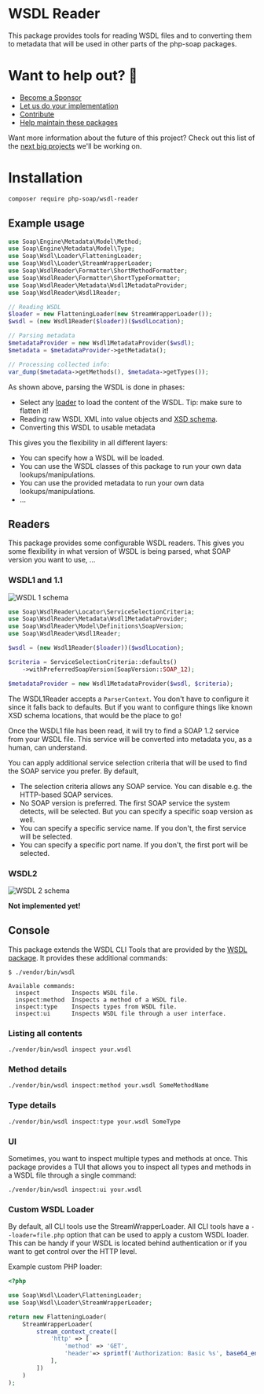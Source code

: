 # WSDL Reader

This package provides tools for reading WSDL files and to converting them to metadata that will be used in other parts of the php-soap packages. 

# Want to help out? 💚

- [Become a Sponsor](https://github.com/php-soap/.github/blob/main/HELPING_OUT.md#sponsor)
- [Let us do your implementation](https://github.com/php-soap/.github/blob/main/HELPING_OUT.md#let-us-do-your-implementation)
- [Contribute](https://github.com/php-soap/.github/blob/main/HELPING_OUT.md#contribute)
- [Help maintain these packages](https://github.com/php-soap/.github/blob/main/HELPING_OUT.md#maintain)

Want more information about the future of this project? Check out this list of the [next big projects](https://github.com/php-soap/.github/blob/main/PROJECTS.md) we'll be working on.

# Installation

```bash
composer require php-soap/wsdl-reader
```

## Example usage

```php
use Soap\Engine\Metadata\Model\Method;
use Soap\Engine\Metadata\Model\Type;
use Soap\Wsdl\Loader\FlatteningLoader;
use Soap\Wsdl\Loader\StreamWrapperLoader;
use Soap\WsdlReader\Formatter\ShortMethodFormatter;
use Soap\WsdlReader\Formatter\ShortTypeFormatter;
use Soap\WsdlReader\Metadata\Wsdl1MetadataProvider;
use Soap\WsdlReader\Wsdl1Reader;

// Reading WSDL
$loader = new FlatteningLoader(new StreamWrapperLoader());
$wsdl = (new Wsdl1Reader($loader))($wsdlLocation);

// Parsing metadata
$metadataProvider = new Wsdl1MetadataProvider($wsdl);
$metadata = $metadataProvider->getMetadata();

// Processing collected info:
var_dump($metadata->getMethods(), $metadata->getTypes());
```

As shown above, parsing the WSDL is done in phases:

* Select any [loader](https://github.com/php-soap/wsdl#wsdl-loader) to load the content of the WSDL. Tip: make sure to flatten it!
* Reading raw WSDL XML into value objects and [XSD schema](https://github.com/goetas-webservices/xsd-reader).
* Converting this WSDL to usable metadata

This gives you the flexibility in all different layers:

* You can specify how a WSDL will be loaded.
* You can use the WSDL classes of this package to run your own data lookups/manipulations.
* You can use the provided metadata to run your own data lookups/manipulations.
* ...


## Readers

This package provides some configurable WSDL readers.
This gives you some flexibility in what version of WSDL is being parsed, what SOAP version you want to use, ...

### WSDL1 and 1.1

![WSDL 1 schema](resources/diagrams/wsdl1.png)

```php
use Soap\WsdlReader\Locator\ServiceSelectionCriteria;
use Soap\WsdlReader\Metadata\Wsdl1MetadataProvider;
use Soap\WsdlReader\Model\Definitions\SoapVersion;
use Soap\WsdlReader\Wsdl1Reader;

$wsdl = (new Wsdl1Reader($loader))($wsdlLocation);

$criteria = ServiceSelectionCriteria::defaults()
    ->withPreferredSoapVersion(SoapVersion::SOAP_12);

$metadataProvider = new Wsdl1MetadataProvider($wsdl, $criteria);
```

The WSDL1Reader accepts a `ParserContext`. You don't have to configure it since it falls back to defaults.
But if you want to configure things like known XSD schema locations, that would be the place to go!

Once the WSDL1 file has been read, it will try to find a SOAP 1.2 service from your WSDL file.
This service will be converted into metadata you, as a human, can understand.

You can apply additional service selection criteria that will be used to find the SOAP service you prefer. By default,

* The selection criteria allows any SOAP service. You can disable e.g. the HTTP-based SOAP services.
* No SOAP version is preferred. The first SOAP service the system detects, will be selected. But you can specify a specific soap version as well.
* You can specify a specific service name. If you don't, the first service will be selected.
* You can specify a specific port name. If you don't, the first port will be selected.

### WSDL2

![WSDL 2 schema](resources/diagrams/wsdl2.png)

**Not implemented yet!**


## Console

This package extends the WSDL CLI Tools that are provided by the [WSDL package](https://github.com/php-soap/wsdl#wsdl-cli-tools).
It provides these additional commands:

```shell
$ ./vendor/bin/wsdl

Available commands:
  inspect         Inspects WSDL file.
  inspect:method  Inspects a method of a WSDL file.
  inspect:type    Inspects types from WSDL file.
  inspect:ui      Inspects WSDL file through a user interface.  
```

### Listing all contents

```shell
./vendor/bin/wsdl inspect your.wsdl
```

### Method details

```shell
./vendor/bin/wsdl inspect:method your.wsdl SomeMethodName
```

### Type details

```shell
./vendor/bin/wsdl inspect:type your.wsdl SomeType
```

### UI

Sometimes, you want to inspect multiple types and methods at once.
This package provides a TUI that allows you to inspect all types and methods in a WSDL file through a single command:

```shell
./vendor/bin/wsdl inspect:ui your.wsdl
```

### Custom WSDL Loader

By default, all CLI tools use the StreamWrapperLoader.
All CLI tools have a `--loader=file.php` option that can be used to apply a custom WSDL loader.
This can be handy if your WSDL is located behind authentication or if you want to get control over the HTTP level.

Example custom PHP loader:

```php
<?php

use Soap\Wsdl\Loader\FlatteningLoader;
use Soap\Wsdl\Loader\StreamWrapperLoader;

return new FlatteningLoader(
    StreamWrapperLoader(
        stream_context_create([
            'http' => [
                'method' => 'GET',
                'header'=> sprintf('Authorization: Basic %s', base64_encode('username:password')),
            ],        
        ])
    )
);
```

